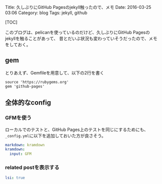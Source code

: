 Title: 久しぶりにGitHub Pagesのjekyll触ったので、メモ
Date: 2016-03-25 03:06
Category: blog
Tags: jekyll, github

[TOC]

このブログは、pelicanを使っているのだけど、久しぶりにGitHub Pagesのjekyllを触ることがあって、
昔とだいぶ状況も変わっていそうだったので、メモをしておく。

## gem
とりあえず、Gemfileを用意して、以下の2行を書く

```
source 'https://rubygems.org'
gem 'github-pages'
```

## 全体的なconfig

### GFMを使う

ローカルでのテストと、GitHub Pages上のテストを同じにするためにも、`_config.yml`に以下を追加しておいた方が良さそう。

```yml
markdown: kramdown
kramdown:
  input: GFM
```

### related postを表示する

```yml
lsi: true
```
